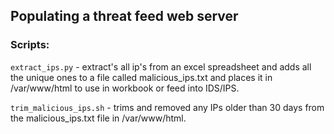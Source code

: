 <h2>Populating a threat feed web server</h2>

<h3>Scripts: </h3>

`extract_ips.py` - extract's all ip's from an excel spreadsheet and adds all the unique ones to a file called malicious_ips.txt and places it in /var/www/html to use in workbook or feed into IDS/IPS.

`trim_malicious_ips.sh` - trims and removed any IPs older than 30 days from the malicious_ips.txt file in /var/www/html.

